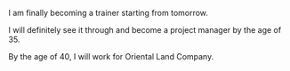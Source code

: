 I am finally becoming a trainer starting from tomorrow.

I will definitely see it through and become a project manager by the age of 35.

By the age of 40, I will work for Oriental Land Company.
